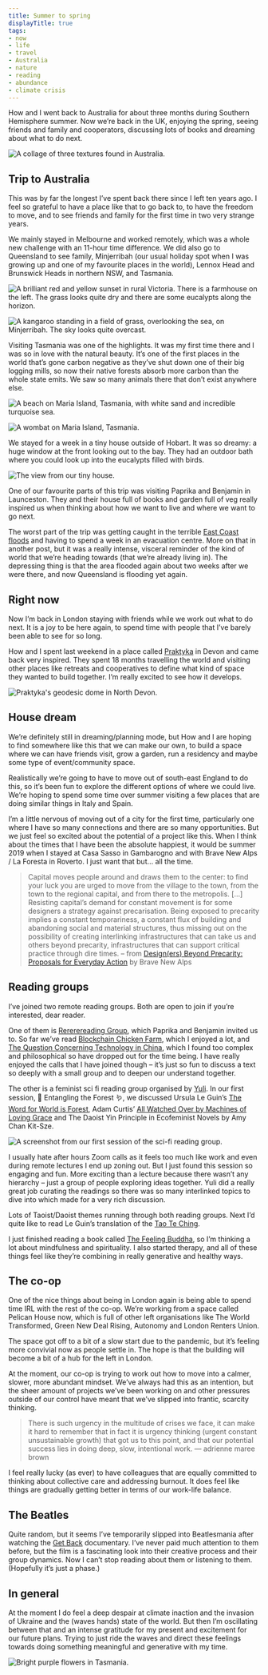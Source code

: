 ```yaml
---
title: Summer to spring
displayTitle: true
tags: 
- now
- life
- travel
- Australia
- nature
- reading
- abundance
- climate crisis
---
```


How and I went back to Australia for about three months during Southern Hemisphere summer. Now we’re back in the UK, enjoying the spring, seeing friends and family and cooperators, discussing lots of books and dreaming about what to do next.

![A collage of three textures found in Australia.](https://d2w9rnfcy7mm78.cloudfront.net/16516813/original_4af071d06584511083a3db57857fe021.jpg?1652901496?bc=0)

<!-- more -->

## Trip to Australia

This was by far the longest I’ve spent back there since I left ten years ago. I feel so grateful to have a place like that to go back to, to have the freedom to move, and to see friends and family for the first time in two very strange years.

We mainly stayed in Melbourne and worked remotely, which was a whole new challenge with an 11-hour time difference. We did also go to Queensland to see family, Minjerribah (our usual holiday spot when I was growing up and one of my favourite places in the world), Lennox Head and Brunswick Heads in northern NSW, and Tasmania.

![A brilliant red and yellow sunset in rural Victoria. There is a farmhouse on the left. The grass looks quite dry and there are some eucalypts along the horizon.](https://d2w9rnfcy7mm78.cloudfront.net/16516817/original_f5c9128d726f4d69517f9f3013d38e02.jpg?1652901496?bc=0)

![A kangaroo standing in a field of grass, overlooking the sea, on Minjerribah. The sky looks quite overcast.](https://d2w9rnfcy7mm78.cloudfront.net/16516812/original_17402fee63f5b32a144f4dac418f2733.jpg?1652901496?bc=0)

Visiting Tasmania was one of the highlights. It was my first time there and I was so in love with the natural beauty. It’s one of the first places in the world that’s gone carbon negative as they’ve shut down one of their big logging mills, so now their native forests absorb more carbon than the whole state emits. We saw so many animals there that don’t exist anywhere else.

![A beach on Maria Island, Tasmania, with white sand and incredible turquoise sea.](https://d2w9rnfcy7mm78.cloudfront.net/16516811/original_91d490f76f2c85828710a6d44f4988fb.jpg?1652901496?bc=0)

![A wombat on Maria Island, Tasmania.](https://d2w9rnfcy7mm78.cloudfront.net/16516818/original_248bd562c71798f7c66f237ed537f8c4.jpg?1652901497?bc=0)

We stayed for a week in a tiny house outside of Hobart. It was so dreamy: a huge window at the front looking out to the bay. They had an outdoor bath where you could look up into the eucalypts filled with birds.

![The view from our tiny house.](https://d2w9rnfcy7mm78.cloudfront.net/16516816/original_6a02be05cc9670793349b3cc10bb890c.jpg?1652901496?bc=0)

One of our favourite parts of this trip was visiting Paprika and Benjamin in Launceston. They and their house full of books and garden full of veg really inspired us when thinking about how we want to live and where we want to go next.

The worst part of the trip was getting caught in the terrible [East Coast floods](https://www.theguardian.com/australia-news/australia-east-coast-floods-2022) and having to spend a week in an evacuation centre. More on that in another post, but it was a really intense, visceral reminder of the kind of world that we’re heading towards (that we’re already living in). The depressing thing is that the area flooded again about two weeks after we were there, and now Queensland is flooding yet again.

## Right now

Now I’m back in London staying with friends while we work out what to do next. It is a joy to be here again, to spend time with people that I’ve barely been able to see for so long.

How and I spent last weekend in a place called [Praktyka](https://www.praktyka.co.uk/) in Devon and came back very inspired. They spent 18 months travelling the world and visiting other places like retreats and cooperatives to define what kind of space they wanted to build together. I’m really excited to see how it develops.

![Praktyka's geodesic dome in North Devon.](https://d2w9rnfcy7mm78.cloudfront.net/16516814/original_a972ccdb0445119284649bb934b56fad.jpg?1652901496?bc=0)

## House dream

We’re definitely still in dreaming/planning mode, but How and I are hoping to find somewhere like this that we can make our own, to build a space where we can have friends visit, grow a garden, run a residency and maybe some type of event/community space.

Realistically we’re going to have to move out of south-east England to do this, so it’s been fun to explore the different options of where we could live. We’re hoping to spend some time over summer visiting a few places that are doing similar things in Italy and Spain.

I’m a little nervous of moving out of a city for the first time, particularly one where I have so many connections and there are so many opportunities. But we just feel so excited about the potential of a project like this. When I think about the times that I have been the absolute happiest, it would be summer 2019 when I stayed at Casa Sasso in Gambarogno and with Brave New Alps / La Foresta in Roverto. I just want that but… all the time.

> Capital moves people around and draws them to the center: to find your luck you are urged to move from the village to the town, from the town to the regional capital, and from there to the metropolis. […] Resisting capital’s demand for constant movement is for some designers a strategy against precarisation.
> Being exposed to precarity implies a constant temporariness, a constant flux of building and abandoning social and material structures, thus missing out on the possibility of creating interlinking infrastructures that can take us and others beyond precarity, infrastructures that can support critical practice through dire times.
– from [Design(ers) Beyond Precarity: Proposals for Everyday Action](https://valiz.nl/images/DesignStruggles-DEF_978-94-92095-88-6single-4March21-VALIZ-def.pdf) by Brave New Alps

## Reading groups

I’ve joined two remote reading groups. Both are open to join if you’re interested, dear reader.

One of them is [Rererereading Group](https://www.are.na/rerererererererereading-group), which Paprika and Benjamin invited us to. So far we’ve read [Blockchain Chicken Farm](https://logicmag.io/blockchain-chicken-farm/), which I enjoyed a lot, and [The Question Concerning Technology in China](https://mitpress.mit.edu/books/question-concerning-technology-china), which I found too complex and philosophical so have dropped out for the time being. I have really enjoyed the calls that I have joined though – it’s just so fun to discuss a text so deeply with a small group and to deepen our understand together.

The other is a feminist sci fi reading group organised by [Yuli](https://yuliserfaty.com/). In our first session, 🌿 Entangling the Forest 🪱, we discussed Ursula Le Guin’s [The Word for World is Forest](https://en.wikipedia.org/wiki/The_Word_for_World_Is_Forest), Adam Curtis’ [All Watched Over by Machines of Loving Grace](https://vimeo.com/300725472) and The Daoist Yin Principle in Ecofeminist Novels by Amy Chan Kit-Sze.

![A screenshot from our first session of the sci-fi reading group.](https://d2w9rnfcy7mm78.cloudfront.net/16516815/original_31bcd4f715c45cdbf00c312f545ceac0.jpg?1652901495?bc=0)

I usually hate after hours Zoom calls as it feels too much like work and even during remote lectures I end up zoning out. But I just found this session so engaging and fun. More exciting than a lecture because there wasn’t any hierarchy – just a group of people exploring ideas together. Yuli did a really great job curating the readings so there was so many interlinked topics to dive into which made for a very rich discussion.

Lots of Taoist/Daoist themes running through both reading groups. Next I’d quite like to read Le Guin’s translation of the [Tao Te Ching](https://www.themarginalian.org/2016/10/21/lao-tzu-tao-te-ching-ursula-k-le-guin/).

I just finished reading a book called [The Feeling Buddha](https://us.macmillan.com/books/9780312295097/thefeelingbuddha), so I’m thinking a lot about mindfulness and spirituality. I also started therapy, and all of these things feel like they’re combining in really generative and healthy ways.

## The co-op

One of the nice things about being in London again is being able to spend time IRL with the rest of the co-op. We’re working from a space called Pelican House now, which is full of other left organisations like The World Transformed, Green New Deal Rising, Autonomy and London Renters Union.

The space got off to a bit of a slow start due to the pandemic, but it’s feeling more convivial now as people settle in. The hope is that the building will become a bit of a hub for the left in London.

At the moment, our co-op is trying to work out how to move into a calmer, slower, more abundant mindset. We’ve always had this as an intention, but the sheer amount of projects we’ve been working on and other pressures outside of our control have meant that we’ve slipped into frantic, scarcity thinking.

> There is such urgency in the multitude of crises we face, it can make it hard to remember that in fact it is urgency thinking (urgent constant unsustainable growth) that got us to this point, and that our potential success lies in doing deep, slow, intentional work.
— adrienne maree brown
> 

I feel really lucky (as ever) to have colleagues that are equally committed to thinking about collective care and addressing burnout. It does feel like things are gradually getting better in terms of our work-life balance.

## The Beatles

Quite random, but it seems I’ve temporarily slipped into Beatlesmania after watching the [Get Back](https://en.wikipedia.org/wiki/The_Beatles:_Get_Back) documentary. I’ve never paid much attention to them before, but the film is a fascinating look into their creative process and their group dynamics. Now I can’t stop reading about them or listening to them. (Hopefully it’s just a phase.)

## In general

At the moment I do feel a deep despair at climate inaction and the invasion of Ukraine and the (waves hands) state of the world. But then I’m oscillating between that and an intense gratitude for my present and excitement for our future plans. Trying to just ride the waves and direct these feelings towards doing something meaningful and generative with my time.

![Bright purple flowers in Tasmania.](https://d2w9rnfcy7mm78.cloudfront.net/16516819/original_b34d687303e04f7a25d68afda54034c7.jpg?1652901509?bc=0)